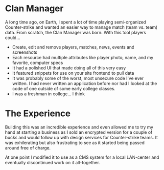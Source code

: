 Clan Manager
===
A long time ago, on Earth, I spent a lot of time playing semi-organized Counter-strike and wanted an easier way to manage match (team vs. team) data. From scratch, the Clan Manager was born.  With this tool players could…

   - Create, edit and remove players, matches, news, events and screenshots
   - Each resource had multiple attributes like player photo, name, and my favorite, computer specs
   - It had a polished UI that made doing all of this very easy
   - It featured snippets for use on your site frontend to pull data
   - It was probably some of the worst, most unsecure code I've ever written. I had never written an application before nor had I looked at the code of one outside of some early college classes.
   - I was a freshman in college… I think

The Experience
===
Building this was an incredible experience and even allowed me to try my hand at starting a business as I sold an encrypted version for a couple of bucks and would follow up with design services for Counter-strike teams. It was exhilerating but also frustrating to see as it started being passed around free of charge.

At one point I modified it to use as a CMS system for a local LAN-center and eventually discontinued work on it all-together.